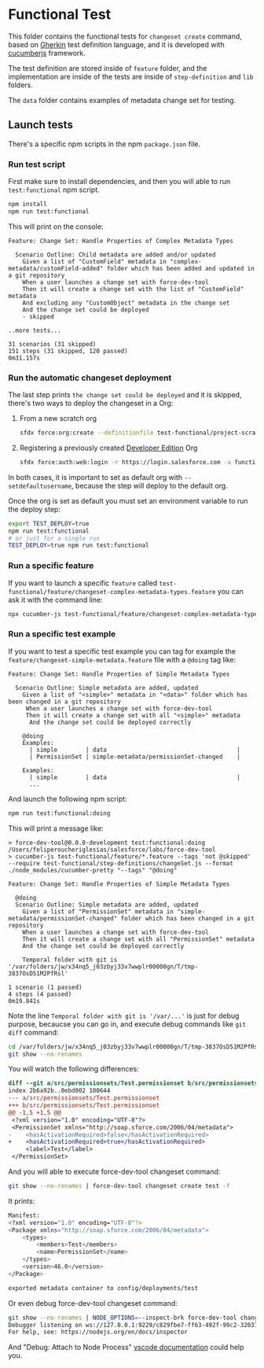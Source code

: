 # Functional Test

This folder contains the functional tests for `changeset create` command, based on [Gherkin](https://cucumber.io/docs/gherkin/) test definition language, and it is developed with [cucumberjs](https://github.com/cucumber/cucumber-js) framework.

The test definition are stored inside of `feature` folder, and the implementation are inside of the tests are inside of `step-definition` and  `lib` folders.

The `data` folder contains examples of metadata change set for testing.

## Launch tests

There's a specific npm scripts in the npm `package.json` file.

### Run test script

First make sure to install dependencies, and then you will able to run `test:functional` npm script.

```sh
npm install
npm run test:functional
```

This will print on the console:

```gherkin
Feature: Change Set: Handle Properties of Complex Metadata Types

  Scenario Outline: Child metadata are added and/or updated
    Given a list of "CustomField" metadata in "complex-metadata/customField-added" folder which has been added and updated in a git repository
    When a user launches a change set with force-dev-tool
    Then it will create a change set with the list of "CustomField" metadata
    And excluding any "CustomObject" metadata in the change set
    And the change set could be deployed
    - skipped

..more tests...

31 scenarios (31 skipped)
151 steps (31 skipped, 120 passed)
0m31.157s
```

### Run the automatic changeset deployment

The last step prints `the change set could be deployed` and it is skipped, there's two ways to deploy the changeset in a Org:

1. From a new scratch org

   ```sh
   sfdx force:org:create --definitionfile test-functional/project-scratch-def.json -a functional-tests --setdefaultusername
   ```

1. Registering a previously created [Developer Edition](https://developer.salesforce.com/signup) Org

   ```sh
   sfdx force:auth:web:login -r https://login.salesforce.com -a functional-tests --setdefaultusername
   ```

In both cases, it is important to set as default org with `--setdefaultusername`, because the step will deploy to the default org.

Once the org is set as default you must set an environment variable to run the deploy step:

```sh
export TEST_DEPLOY=true
npm run test:functional
# or just for a single run
TEST_DEPLOY=true npm run test:functional
```

### Run a specific feature

If you want to launch a specific `feature` called `test-functional/feature/changeset-complex-metadata-types.feature` you can ask it with the command line:

```sh
npx cucumber-js test-functional/feature/changeset-complex-metadata-types.feature --require test-functional/step-definitions/changeSet.js --format ./node_modules/cucumber-pretty"
```

### Run a specific test example

If you want to test a specific test example you can tag for example the `feature/changeset-simple-metadata.feature` file with a `@doing` tag like:

```gherkin
Feature: Change Set: Handle Properties of Simple Metadata Types

  Scenario Outline: Simple metadata are added, updated
    Given a list of "<simple>" metadata in "<data>" folder which has been changed in a git repository
     When a user launches a change set with force-dev-tool
     Then it will create a change set with all "<simple>" metadata
      And the change set could be deployed correctly

    @doing
    Examples:
      | simple        | data                                     |
      | PermissionSet | simple-metadata/permissionSet-changed    |

    Examples:
      | simple        | data                                     |
      ...
```

And launch the following npm script:

```sh
npm run test:functional:doing
```

This will print a message like:

```gherkin
> force-dev-tool@0.0.0-development test:functional:doing /Users/feliperoucheriglesias/salesforce/labs/force-dev-tool
> cucumber-js test-functional/feature/*.feature --tags 'not @skipped' --require test-functional/step-definitions/changeSet.js --format ./node_modules/cucumber-pretty "--tags" "@doing"

Feature: Change Set: Handle Properties of Simple Metadata Types

  @doing
  Scenario Outline: Simple metadata are added, updated
    Given a list of "PermissionSet" metadata in "simple-metadata/permissionSet-changed" folder which has been changed in a git repository
    When a user launches a change set with force-dev-tool
    Then it will create a change set with all "PermissionSet" metadata
    And the change set could be deployed correctly

    Temporal folder with git is '/var/folders/jw/x34nq5_j03zbyj33v7wwplr00000gn/T/tmp-3837OsD51M2PfRsl'

1 scenario (1 passed)
4 steps (4 passed)
0m19.841s
```

Note the line `Temporal folder with git is '/var/...'` is just for debug purpose, becaucse you can go in, and execute debug commands like `git diff` command:

```sh
cd /var/folders/jw/x34nq5_j03zbyj33v7wwplr00000gn/T/tmp-3837OsD51M2PfRsl
git show --no-renames
```

You will watch the following differences:

```diff
diff --git a/src/permissionsets/Test.permissionset b/src/permissionsets/Test.permissionset
index 2b6a92b..0ebd002 100644
--- a/src/permissionsets/Test.permissionset
+++ b/src/permissionsets/Test.permissionset
@@ -1,5 +1,5 @@
 <?xml version="1.0" encoding="UTF-8"?>
 <PermissionSet xmlns="http://soap.sforce.com/2006/04/metadata">
-    <hasActivationRequired>false</hasActivationRequired>
+    <hasActivationRequired>true</hasActivationRequired>
     <label>Test</label>
 </PermissionSet>
```

And you will able to execute force-dev-tool changeset command:

```sh
git show --no-renames | force-dev-tool changeset create test -f
```

It prints:

```sh
Manifest:
<?xml version="1.0" encoding="UTF-8"?>
<Package xmlns="http://soap.sforce.com/2006/04/metadata">
    <types>
        <members>Test</members>
        <name>PermissionSet</name>
    </types>
    <version>46.0</version>
</Package>

exported metadata container to config/deployments/test
```

Or even debug force-dev-tool changeset command:

```sh
git show --no-renames | NODE_OPTIONS=--inspect-brk force-dev-tool changeset create test -f
Debugger listening on ws://127.0.0.1:9229/c829fbe7-ff63-492f-99c2-32037e737d26
For help, see: https://nodejs.org/en/docs/inspector
```

And "Debug: Attach to Node Process" [vscode documentation](https://code.visualstudio.com/docs/nodejs/nodejs-debugging) could help you.
